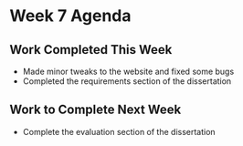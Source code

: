 # Week 7 Agenda

## Work Completed This Week 
* Made minor tweaks to the website and fixed some bugs
* Completed the requirements section of the dissertation

## Work to Complete Next Week
* Complete the evaluation section of the dissertation
